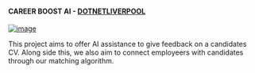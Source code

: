 ﻿#### CAREER BOOST AI - [DOTNETLIVERPOOL](https://dotnetliverpool.org.uj)

[![image](https://github.com/user-attachments/assets/b02351e0-b103-414d-bb93-33d32261cc1b)](https://miro.com/app/board/uXjVL3G3HTE=/?share_link_id=970213690232)

This project aims to offer AI assistance to give feedback on a candidates CV. Along side this, we also aim to connect employeers with candidates through our matching algorithm. 
